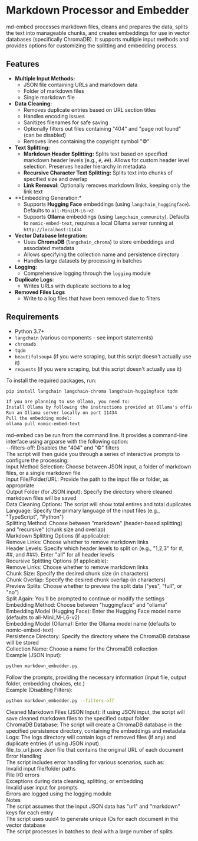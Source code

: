 # Markdown Processor and Embedder

md-embed processes markdown files, cleans and prepares the data, splits the text into manageable chunks, and creates embeddings for use in vector databases (specifically ChromaDB). It supports multiple input methods and provides options for customizing the splitting and embedding process.<br />

## Features

*   **Multiple Input Methods:**<br />
    *   JSON file containing URLs and markdown data<br />
    *   Folder of markdown files<br />
    *   Single markdown file<br />
*   **Data Cleaning:**<br />
    *   Removes duplicate entries based on URL section titles<br />
    *   Handles encoding issues<br />
    *   Sanitizes filenames for safe saving<br />
    *   Optionally filters out files containing "404" and "page not found" (can be disabled)<br />
    *   Removes lines containing the copyright symbol "©"<br />
*   **Text Splitting:**<br />
    *   **Markdown Header Splitting:** Splits text based on specified markdown header levels (e.g., `#`, `##`).  Allows for custom header level selection. Preserves header hierarchy in metadata<br />
    *   **Recursive Character Text Splitting:** Splits text into chunks of specified size and overlap<br />
    *   **Link Removal:**  Optionally removes markdown links, keeping only the link text<br />
*   **Embedding Generation:*<br />
    *   Supports **Hugging Face** embeddings (using `langchain_huggingface`). Defaults to `all-MiniLM-L6-v2`<br />
    *   Supports **Ollama** embeddings (using `langchain_community`). Defaults to `nomic-embed-text`, requires a local Ollama server running at `http://localhost:11434`<br />
*   **Vector Database Integration:**<br />
    *   Uses **ChromaDB** (`langchain_chroma`) to store embeddings and associated metadata<br />
    *   Allows specifying the collection name and persistence directory<br />
    *   Handles large datasets by processing in batches<br />
* **Logging:**<br />
    * Comprehensive logging through the `logging` module<br />
* **Duplicate Logs**:<br />
    * Writes URLs with duplicate sections to a log<br />
* **Removed Files Logs**<br />
    * Write to a log files that have been removed due to filters<br />

## Requirements

*   Python 3.7+<br />
*   `langchain` (various components - see import statements)<br />
*   `chromadb`<br />
*   `tqdm`<br />
*   `beautifulsoup4` (if you were scraping, but this script doesn't actually use it)<br />
*  `requests` (if you were scraping, but this script doesn't actually use it)<br />

To install the required packages, run:<br />

```bash
pip install langchain langchain-chroma langchain-huggingface tqdm
```
```markdown
If you are planning to use Ollama, you need to:
Install Ollama by following the instructions provided at Ollama's official website.
Run an Ollama server locally on port 11434
Pull the embedding model:
ollama pull nomic-embed-text
```
md-embed can be run from the command line. It provides a command-line interface using argparse with the following option:<br />
--filters-off: Disables the "404" and "©" filters<br />
The script will then guide you through a series of interactive prompts to configure the processing:<br />
Input Method Selection: Choose between JSON input, a folder of markdown files, or a single markdown file<br />
Input File/Folder/URL: Provide the path to the input file or folder, as appropriate<br />
Output Folder (for JSON input): Specify the directory where cleaned markdown files will be saved<br />
Data Cleaning Options: The script will show total entires and total duplicates<br />
Language: Specify the primary language of the input files (e.g., "TypeScript", "Python")<br />
Splitting Method: Choose between "markdown" (header-based splitting) and "recursive" (chunk size and overlap)<br />
Markdown Splitting Options (if applicable):<br />
Remove Links: Choose whether to remove markdown links<br />
Header Levels: Specify which header levels to split on (e.g., "1,2,3" for #, ##, and ###). Enter "all" for all header levels<br />
Recursive Splitting Options (if applicable):<br />
Remove Links: Choose whether to remove markdown links<br />
Chunk Size: Specify the desired chunk size (in characters)<br />
Chunk Overlap: Specify the desired chunk overlap (in characters)<br />
Preview Splits: Choose whether to preview the split data ("yes", "full", or "no")<br />
Split Again: You'll be prompted to continue or modify the settings<br />
Embedding Method: Choose between "huggingface" and "ollama"<br />
Embedding Model (Hugging Face): Enter the Hugging Face model name (defaults to all-MiniLM-L6-v2)<br />
Embedding Model (Ollama): Enter the Ollama model name (defaults to nomic-embed-text)<br />
Persistence Directory: Specify the directory where the ChromaDB database will be stored<br />
Collection Name: Choose a name for the ChromaDB collection<br />
Example (JSON Input):<br />
```bash
python markdown_embedder.py
```
Follow the prompts, providing the necessary information (input file, output folder, embedding choices, etc.)<br />
Example (Disabling Filters):
```bash
python markdown_embedder.py --filters-off
```
Cleaned Markdown Files (JSON Input): If using JSON input, the script will save cleaned markdown files to the specified output folder<br />
ChromaDB Database: The script will create a ChromaDB database in the specified persistence directory, containing the embeddings and metadata<br />
Logs: The logs directory will contain logs of removed files (if any) and duplicate entries (if using JSON input)<br />
file_to_url.json: Json file that contains the original URL of each document<br />
Error Handling<br />
The script includes error handling for various scenarios, such as:<br />
Invalid input file/folder paths<br />
File I/O errors<br />
Exceptions during data cleaning, splitting, or embedding<br />
Invalid user input for prompts<br />
Errors are logged using the logging module<br />
Notes<br />
The script assumes that the input JSON data has "url" and "markdown" keys for each entry<br />
The script uses uuid4 to generate unique IDs for each document in the vector database<br />
The script processes in batches to deal with a large number of splits<br />
